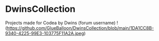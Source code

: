 # DwinsCollection
Projects made for Codea by Dwins (forum username)
!(https://github.com/GlueBalloon/DwinsCollection/blob/main/1DA1CC8B-9340-4225-99E3-103775F11A2A.jpeg)

